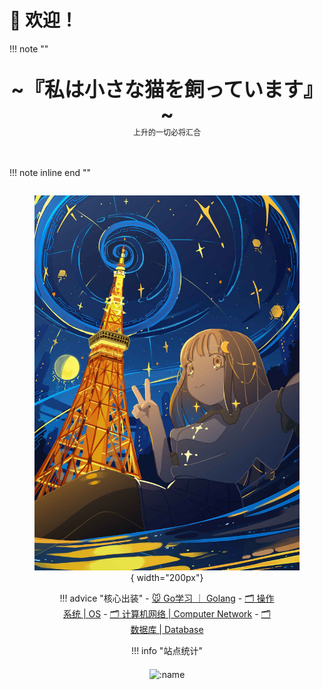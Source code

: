 # 👋 欢迎！

!!! note "" 
    <br><br>
    <div align="center" style="font-size:32px;font-weight:bold">
        ~『私は小さな猫を飼っています』~
    </div>
    <div align="center" style="font-size:12px">
        上升的一切必将汇合
    </div>
    <br><br>

!!! note inline end ""
    <figure markdown align="center" style="display: inline-block; vertical-align: bottom;">
    ![](./img/background.jpg){ width="200px"}
    <figure>
    
!!! advice "核心出装"
    - [🐭 Go学习 ｜ Golang](./blog/Go/index.md)
    - [🗂️ 操作系统 | OS](./blog/OS/index.md)
    - [🗂️ 计算机网络 | Computer Network](./blog/Network/index.md)
    - [🗂️ 数据库 | Database](./blog/DatabaseIntro/index.md)



!!! info "站点统计"
    <div align="center" style="display: inline-block; vertical-align: bottom; margin-top: 6px;">
        <center>
        ![:name](https://count.getloli.com/@:name)
        </center>
    </div>